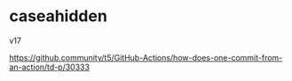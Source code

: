 # caseahidden
v17


https://github.community/t5/GitHub-Actions/how-does-one-commit-from-an-action/td-p/30333
